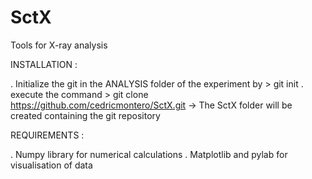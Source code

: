 SctX
====

Tools for X-ray analysis

INSTALLATION :

. Initialize the git in the ANALYSIS folder of the experiment by > git init
. execute the command > git clone https://github.com/cedricmontero/SctX.git
-> The SctX folder will be created containing the git repository

REQUIREMENTS :

. Numpy library for numerical calculations
. Matplotlib and pylab for visualisation of data
